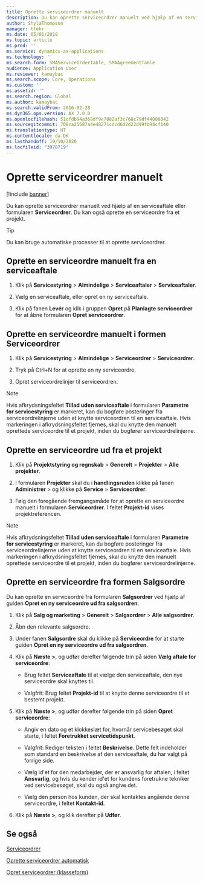```yaml
---
title: Oprette serviceordrer manuelt
description: Du kan oprette serviceordrer manuelt ved hjælp af en serviceaftale eller formularen **Serviceordrer**.
author: ShylaThompson
manager: tfehr
ms.date: 05/01/2018
ms.topic: article
ms.prod: ''
ms.service: dynamics-ax-applications
ms.technology: ''
ms.search.form: SMAServiceOrderTable, SMAAgreementTable
audience: Application User
ms.reviewer: kamaybac
ms.search.scope: Core, Operations
ms.custom: ''
ms.assetid: ''
ms.search.region: Global
ms.author: kamaybac
ms.search.validFrom: 2016-02-28
ms.dyn365.ops.version: AX 7.0.0
ms.openlocfilehash: 51cfdb94a368df9e7082af3c768c79df44000342
ms.sourcegitcommit: 708ca25687a4e48271cdcd6d2d22d99fb94cf140
ms.translationtype: HT
ms.contentlocale: da-DK
ms.lasthandoff: 10/10/2020
ms.locfileid: "3978719"
---
```

# <a name="create-service-orders-manually"></a>Oprette serviceordrer manuelt    

[!include [banner](../includes/banner.md)]


Du kan oprette serviceordrer manuelt ved hjælp af en serviceaftale eller formularen **Serviceordrer**. Du kan også oprette en serviceordre fra et projekt.

> [!TIP]
> <P>Du kan bruge automatiske processer til at oprette serviceordrer. 

## <a name="create-a-service-order-manually-from-a-service-agreement"></a>Oprette en serviceordre manuelt fra en serviceaftale

1.  Klik på **Servicestyring** \> **Almindelige** \> **Serviceaftaler** \> **Serviceaftaler**.

2.  Vælg en serviceaftale, eller opret en ny serviceaftale.

3.  Klik på fanen **Levér** og klik i gruppen **Opret** på **Planlagte serviceordrer** for at åbne formularen **Opret serviceordrer**.

## <a name="create-a-service-order-manually-in-the-service-orders-form"></a>Oprette en serviceordre manuelt i formen Serviceordrer

1.  Klik på **Servicestyring** \> **Almindelige** \> **Serviceordrer** \> **Serviceordrer**.

2.  Tryk på Ctrl+N for at oprette en ny serviceordre.

3.  Opret serviceordrelinjer til serviceordren.

> [!NOTE]
> <P>Hvis afkrydsningsfeltet <STRONG>Tillad uden serviceaftale</STRONG> i formularen <STRONG>Parametre for servicestyring</STRONG> er markeret, kan du bogføre posteringer fra serviceordrelinjerne uden at knytte serviceordren til en serviceaftale. Hvis markeringen i afkrydsningsfeltet fjernes, skal du knytte den manuelt oprettede serviceordre til et projekt, inden du bogfører serviceordrelinjerne.</P>

## <a name="create-a-service-order-from-a-project"></a>Oprette en serviceordre ud fra et projekt

1.  Klik på **Projektstyring og regnskab** \> **Generelt** \> **Projekter** \> **Alle projekter**.

2.  I formularen **Projekter** skal du i **handlingsruden** klikke på fanen **Administrer** \> og klikke på **Service** \> **Serviceordrer**.

3.  Følg den foregående fremgangsmåde for at oprette en serviceordre manuelt i formularen **Serviceordrer**. I feltet **Projekt-id** vises projektreferencen.

> [!NOTE]
> <P>Hvis afkrydsningsfeltet <STRONG>Tillad uden serviceaftale</STRONG> i formularen <STRONG>Parametre for servicestyring</STRONG> er markeret, kan du bogføre posteringer fra serviceordrelinjerne uden at knytte serviceordren til en serviceaftale. Hvis markeringen i afkrydsningsfeltet fjernes, skal du knytte den manuelt oprettede serviceordre til et projekt, inden du bogfører serviceordrelinjerne.</P>

## <a name="create-a-service-order-from-the-sales-order-form"></a>Oprette en serviceordre fra formen Salgsordre

Du kan oprette en serviceordre fra formularen **Salgsordrer** ved hjælp af guiden **Opret en ny serviceordre ud fra salgsordren**.

1.  Klik på **Salg og marketing** \> **Generelt** \> **Salgsordrer** \> **Alle salgsordrer**.

2.  Åbn den relevante salgsordre.

3.  Under fanen **Salgsordre** skal du klikke på **Serviceordre** for at starte guiden **Opret en ny serviceordre ud fra salgsordren**.

4.  Klik på **Næste \>**, og udfør derefter følgende trin på siden **Vælg aftale for serviceordre**:
    
      - Brug feltet **Serviceaftale** til at vælge den serviceaftale, den nye serviceordre skal knyttes til.
    
      - Valgfrit: Brug feltet **Projekt-id** til at knytte denne serviceordre til et bestemt projekt.

5.  Klik på **Næste \>**, og udfør derefter følgende trin på siden **Opret serviceordre**:
    
      - Angiv en dato og et klokkeslæt for, hvornår servicebesøget skal starte, i feltet **Foretrukket servicetidspunkt**.
    
      - Valgfrit: Rediger teksten i feltet **Beskrivelse**. Dette felt indeholder som standard en beskrivelse af den serviceaftale, du har valgt på forrige side.
    
      - Vælg id'et for den medarbejder, der er ansvarlig for aftalen, i feltet **Ansvarlig**, og hvis du kender id'et for kundens foretrukne tekniker ved servicebesøget, skal du også angive det.
    
      - Vælg den person hos kunden, der skal kontaktes angående denne serviceordre, i feltet **Kontakt-id**.

6.  Klik på **Næste \>**, og klik derefter på **Udfør**.


## <a name="see-also"></a>Se også

[Serviceordrer](service-orders.md)

[Oprette serviceordrer automatisk](create-service-orders-automatically.md)

[Opret serviceordrer (klasseform)](https://technet.microsoft.com/library/aa553901\(v=ax.60\)) 

